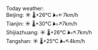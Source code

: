 Today weather:  
Beijing: ☀️   🌡️+26°C 🌬️←7km/h  
Tianjin: ☀️   🌡️+30°C 🌬️↗7km/h  
Shijiazhuang: ☀️   🌡️+26°C 🌬️↖7km/h  
Tangshan: ☀️   🌡️+25°C 🌬️↖4km/h  
